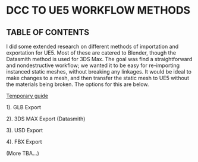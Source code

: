 # DCC TO UE5 WORKFLOW METHODS

## TABLE OF CONTENTS

I did some extended research on different methods of importation and exportation for UE5. Most of these are catered to Blender, though the Datasmith method is used for 3DS Max. The goal was find a straightforward and nondestructive workflow; we wanted it to be easy for re-importing instanced static meshes, without breaking any linkages. It would be ideal to make changes to a mesh, and then transfer the static mesh to UE5 without the materials being broken. The options for this are below. 

[Temporary guide](https://docs.google.com/document/d/1nzQ2Iuw7bnFBFaB7ENyT554xSC5FuCtxVHs7jVyGntY/edit?usp=sharing)

1). GLB Export

2). 3DS MAX Export (Datasmith)

3). USD Export

4). FBX Export

(More TBA...)
